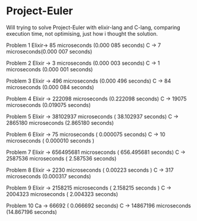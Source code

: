 # Project-Euler
Will trying to solve Project-Euler with elixir-lang and C-lang, comparing execution time, not optimising, just how i thought the solution.

Problem 1 
Elixir-> 85 microseconds (0.000 085 seconds)
C ->  7 microseconds(0.000 007 seconds)

Problem 2
Elixir -> 3 microseconds (0.000 003 seconds)
C -> 1 microseconds (0.000 001 seconds)

Problem 3
Elixir -> 496 microseconds (0.000 496 seconds)
C -> 84 microseconds (0.000 084 seconds)

Problem 4
Elixir -> 222098 microseconds (0.222098 seconds)
C -> 19075 microseconds (0.019075 seconds)

Problem 5
Elixir -> 38102937 microseconds ( 38.102937 seconds)
C -> 2865180 microseconds (2.865180 seconds)

Problem 6
Elixir -> 75 microseconds ( 0.000075 seconds)
C -> 10 microseconds ( 0.000010  seconds )

Problem 7
Elixir -> 656495681 microseconds ( 656.495681 seconds)
C -> 2587536 microseconds ( 2.587536 seconds)

Problem 8
Elixir -> 2230 microseconds ( 0.00223 seconds )
C ->  317 microseconds (0.000317 seconds)

Problem 9
Elixir -> 2158215 microseconds ( 2.158215 seconds )
C -> 2004323 microseconds ( 2.004323 seconds)

Problem 10
Ca -> 66692 ( 0.066692 seconds)
C -> 14867196 microseconds (14.867196 seconds)
